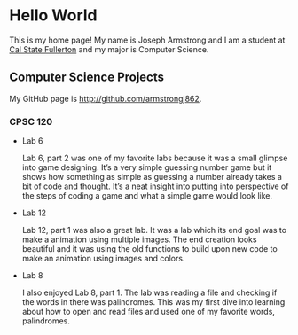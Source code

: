 # Hello World

This is my home page! My name is Joseph Armstrong and I am a student at [Cal State Fullerton](http://www.fullerton.edu/) and my major is Computer Science.

## Computer Science Projects

My GitHub page is http://github.com/armstrongj862.

### CPSC 120

* Lab 6

    Lab 6, part 2 was one of my favorite labs because it was a small 
    glimpse into game designing. It’s a very simple guessing number game 
    but it shows how something as simple as guessing a number already 
    takes a bit of code and thought. It’s a neat insight into putting 
    into perspective of the steps of coding a game and what a simple 
    game would look like.

* Lab 12

    Lab 12, part 1 was also a great lab. It was a lab which its end goal 
    was to make a animation using multiple images. The end creation looks
    beautiful and it was using the old functions to build upon new code 
    to make an animation using images and colors.
 
* Lab 8

    I also enjoyed Lab 8, part 1. The lab was reading a file and checking 
    if the words in there was palindromes. This was my first dive into learning
    about how to open and read files and used one of my favorite words, palindromes.

